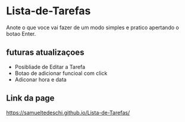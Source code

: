 # Lista-de-Tarefas
Anote o que voce vai fazer de um modo simples e pratico apertando o botao Enter.

## futuras atualizaçoes 
<ul>
<li>Posibliade de Editar a Tarefa</li>
<li>Botao de adicionar funcioal com click </li>
<li>Adiconar hora e data</li>
</ul>

## Link da page
https://samueltedeschi.github.io/Lista-de-Tarefas/
